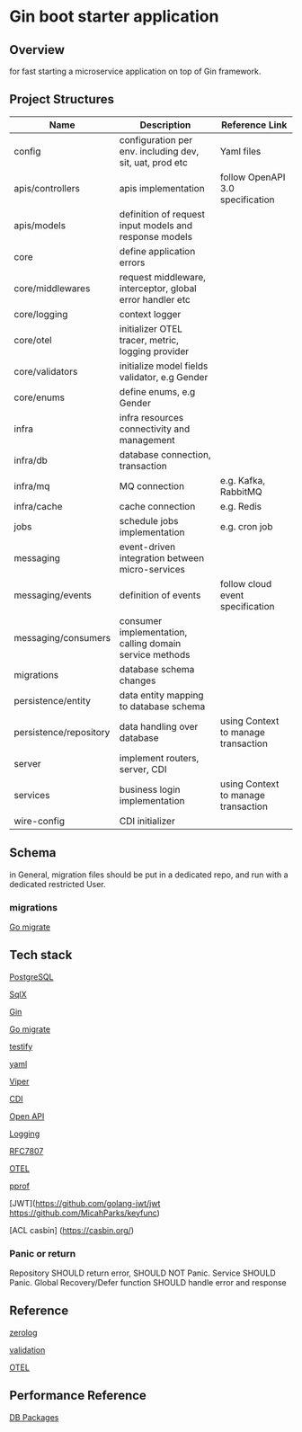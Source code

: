# Gin boot starter application

## Overview

for fast starting a microservice application on top of Gin framework.

## Project Structures

|Name|Description|Reference Link|
|----|-----------|--------------|
|config| configuration per env. including dev, sit, uat, prod etc| Yaml files |
|apis/controllers| apis implementation | follow OpenAPI 3.0 specification |
|apis/models| definition of request input models and response models | |
|core|define application errors||
|core/middlewares| request middleware, interceptor, global error handler etc| |
|core/logging| context logger| |
|core/otel| initializer OTEL tracer, metric, logging provider| |
|core/validators| initialize model fields validator, e.g Gender| |
|core/enums| define enums, e.g Gender| |
|infra|infra resources connectivity and management||
|infra/db| database connection, transaction | |
|infra/mq| MQ connection | e.g. Kafka, RabbitMQ |
|infra/cache| cache connection | e.g. Redis |
|jobs|schedule jobs implementation| e.g. cron job |
|messaging|event-driven integration between micro-services||
|messaging/events|definition of events|follow cloud event specification|
|messaging/consumers|consumer implementation, calling domain service methods||
|migrations| database schema changes| |
|persistence/entity| data entity mapping to database schema | |
|persistence/repository| data handling over database | using Context to manage transaction |
|server | implement routers, server, CDI | |
|services| business login implementation | using Context to manage transaction |
|wire-config| CDI initializer | |

## Schema

in General, migration files should be put in a dedicated repo, and run with a dedicated restricted User.

### migrations

[Go migrate](https://github.com/golang-migrate/migrate?tab=readme-ov-file)

## Tech stack

[PostgreSQL](https://pkg.go.dev/github.com/jackc/pgx/v5@v5.0.4/stdlib)

[SqlX](https://jmoiron.github.io/sqlx/)

[Gin](https://gin-gonic.com/docs/introduction/)

[Go migrate](https://github.com/golang-migrate/migrate)

[testify](https://github.com/stretchr/testify)

[yaml](https://github.com/go-yaml/yaml)

[Viper](https://github.com/spf13/viper)

[CDI](https://github.com/google/wire)

[Open API](https://github.com/swaggo/swag)

[Logging](https://github.com/rs/zerolog)

[RFC7807](https://tools.ietf.org/html/rfc7807)

[OTEL](https://opentelemetry.io/docs/languages/go/getting-started/)

[pprof](https://github.com/gin-contrib/pprof)

[JWT](<https://github.com/golang-jwt/jwt> <https://github.com/MicahParks/keyfunc>)

[ACL casbin] (<https://casbin.org/>)

### Panic or return

Repository SHOULD return error, SHOULD NOT Panic.
Service SHOULD Panic.
Global Recovery/Defer function SHOULD handle error and response

## Reference

[zerolog](https://betterstack.com/community/guides/logging/zerolog/)

[validation](https://blog.logrocket.com/gin-binding-in-go-a-tutorial-with-examples/)

[OTEL](https://signoz.io/blog/opentelemetry-gin/)

## Performance Reference

[DB Packages](https://blog.jetbrains.com/go/2023/04/27/comparing-db-packages/)
